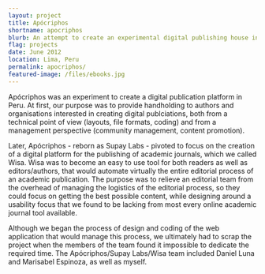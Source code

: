 ```yaml
---
layout: project
title: Apócriphos
shortname: apocriphos
blurb: An attempt to create an experimental digital publishing house in Peru.
flag: projects
date: June 2012
location: Lima, Peru
permalink: apocriphos/
featured-image: /files/ebooks.jpg
---
```

<div class="container project-content">
<p class="lead">Apócriphos was an experiment to create a digital publication platform in Peru. At first, our purpose was to provide handholding to authors and organisations interested in creating digital publciations, both from a technical point of view (layouts, file formats, coding) and from a management perspective (community management, content promotion).</p>

<p class="lead">Later, Apócriphos - reborn as Supay Labs - pivoted to focus on the creation of a digital platform for the publishing of academic journals, which we called Wisa. Wisa was to become an easy to use tool for both readers as well as editors/authors, that would automate virtually the entire editorial process of an academic publication. The purpose was to relieve an editorial team from the overhead of managing the logistics of the editorial process, so they could focus on getting the best possible content, while designing around a usability focus that we found to be lacking from most every online academic journal tool available.</p>

<p class="lead">Although we began the process of design and coding of the web application that would manage this process, we ultimately had to scrap the project when the members of the team found it impossible to dedicate the required time. The Apócriphos/Supay Labs/Wisa team included Daniel Luna and Marisabel Espinoza, as well as myself.</p>
</div>